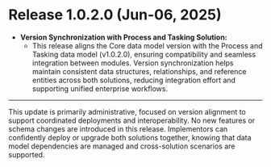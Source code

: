 # Release 1.0.2.0 (Jun-06, 2025)

- **Version Synchronization with Process and Tasking Solution:**
    - This release aligns the Core data model version with the Process and Tasking data model (v1.0.2.0), ensuring compatibility and seamless integration between modules. Version synchronization helps maintain consistent data structures, relationships, and reference entities across both solutions, reducing integration effort and supporting unified enterprise workflows.

---

This update is primarily administrative, focused on version alignment to support coordinated deployments and interoperability. No new features or schema changes are introduced in this release. Implementors can confidently deploy or upgrade both solutions together, knowing that data model dependencies are managed and cross-solution scenarios are supported.
